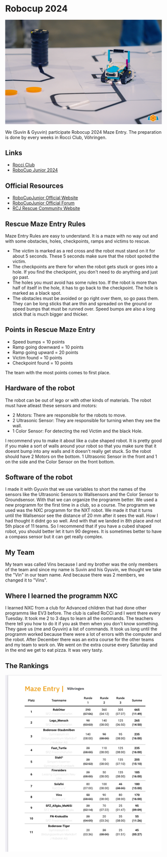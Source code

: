# Robocup 2024

![Robocup Finale 2023](images/RoboCupFinale2023.jpeg)

We (Suvin & Gyuvin) participate Robocup 2024 Maze Entry. The preparation is done by every weeks in Rocci Club, Vöhringen.

## Links

- [Rocci Club](https://rocci.net/index.php/unterricht)
- [RoboCup Junior 2024](https://junior.robocup.de/rescue/)

## Official Resources

- [RoboCupJunior Official Website](https://junior.robocup.org/)
- [RoboCupJunior Official Forum](https://junior.forum.robocup.org/)
- [RCJ Rescue Community Website](https://rescue.rcj.cloud)

## Rescue Maze Entry Rules 

Maze Entry Rules are easy to understand. It is a maze with no way out and with some obstacles, holes, checkpoints, ramps and victims to rescue. 

- The victim is marked as a red cross and the robot must stand on it for about 5 seconds. These 5 seconds make sure that the robot spoted the victim.
- The checkpoints are there for when the robot gets stuck or goes into a hole. If you find the checkpoint, you don't need to do anything and just go past.
- The holes you must avoid has some rules too. If the robot is more than half of itself in the hole, it has to go back to the checkpoint. The hole is marked as a black spot.
- The obstacles must be avoided or go right over them, so go pass them. They can be long sticks that are thin and spreaded on the ground or speed bumps that must be runned over. Speed bumps are also a long stick that is much bigger and thicker.

## Points in Rescue Maze Entry

- Speed bumps = 10 points
- Ramp going downward = 10 points
- Ramp going upward = 20 points
- Victim found = 10 points
- Checkpoint found = 10 points

The team with the most points comes to first place. 

## Hardware of the robot

The robot can be out of lego or with other kinds of materials. The robot must have atleast these sensors and motors: 

- 2 Motors: There are responsible for the robots to move.
- 2 Ultrasonic Sensor: They are responsible for turning when they see the wall.
- 1 Color Sensor: For detecting the red Victim and the black Hole.

I recommend you to make it about like a cube shaped robot. It is pretty good if you make a sort of walls around your robot so that you make sure that it doesnt bump into any walls and it doesn't really get stuck. So the robot should have 2 Motors on the bottom. 1 Ultrasonic Sensor in the front and 1 on the side and the Color Sensor on the front bottom. 

## Software of the robot

I made it with Gyuvin that we use variables to short the names of the sensors like the Ultrasonic Sensors to Wallsensors and the Color Sensor to Groundsensor. With that we can organize the programm better. We used a new programm for the first time in a club, so a course. The programm we used was the NXC programm for the NXT robot. We made it that it turns until the Wallsensor see the distance of 20 mm after it sees the wall. How I had thought it didnt go so well. And with that we landed in 8th place and not 5th place of 11 teams. So I recommend that if you have a cubed shaped robot, you should better let it turn 90 degrees. It is sometimes better to have a compass sensor but it can get really complex. 

## My Team

My team was called Vins because I and my brother was the only members of the team and since my name is Suvin and his Gyuvin, we thought we take the "Vin" in our team name. And because there was 2 members, we changed it to "Vins".

## Where I learned the programm NXC

I learned NXC from a club for Advanced children that had done other programms like EV3 before. The club is called RoCCi and I went there every Tuesday. It took me 2 to 3 days to learn all the commands. The teachers there tell you how to do it if you ask them when you don't know something. They gave us (me and Gyuvin) a list of commands. It took us long until the programm worked because there were a lot of errors with the computer and the robot. After December there was an extra course for the other teams and my team to work on. We went on the extra course every Saturday and in the end we get to eat pizza. It was very tasty. 

## The Rankings

![Robocup_Rankings_2024](images/Robotcup_Rankings_2024.jpg)
